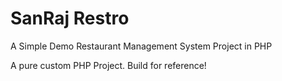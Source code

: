 # SanRaj Restro

A Simple Demo Restaurant Management System Project in PHP

A pure custom PHP Project. Build for reference!
